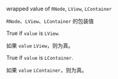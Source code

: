 wrapped value of `RNode`, `LView`, `LContainer`

`RNode`、`LView`、`LContainer` 的包装值

True if `value` is `LView`.

如果 `value` `LView`，则为真。

True if `value` is `LContainer`.

如果 `value` `LContainer`，则为真。